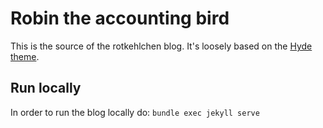 # Robin the accounting bird

This is the source of the rotkehlchen blog. It's loosely based on the [Hyde theme](https://github.com/poole/hyde).


## Run locally

In order to run the blog locally do: `bundle exec jekyll serve`
